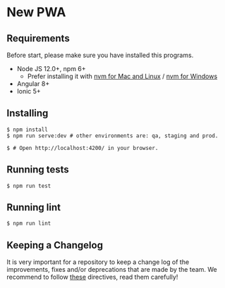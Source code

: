 # New PWA

## Requirements

Before start, please make sure you have installed this programs.

* Node JS 12.0+, npm 6+
  - Prefer installing it with [nvm for Mac and Linux](https://github.com/creationix/nvm) / [nvm for Windows](https://github.com/coreybutler/nvm-windows)
* Angular 8+
* Ionic 5+

## Installing

```shell
$ npm install
$ npm run serve:dev # other environments are: qa, staging and prod.

$ # Open http://localhost:4200/ in your browser.
```

## Running tests

```shell
$ npm run test
```

## Running lint

```shell
$ npm run lint
```

## Keeping a Changelog

It is very important for a repository to keep a change log of the improvements, fixes and/or deprecations that are made by the team. We recommend to follow [these](https://keepachangelog.com/en/1.0.0/) directives, read them carefully!
